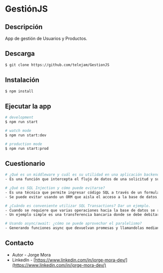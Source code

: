 # GestiónJS

## Descripción

App de gestión de Usuarios y Productos.

## Descarga

```bash
$ git clone https://github.com/telejam/GestionJS
```

## Instalación

```bash
$ npm install
```

## Ejecutar la app

```bash
# development
$ npm run start

# watch mode
$ npm run start:dev

# production mode
$ npm run start:prod
```

## Cuestionario

```bash
# ¿Qué es un middleware y cuál es su utilidad en una aplicación backend? 
- Es una función que intercepta el flujo de datos de una solicitud y su respuesta y permite realizar algún proceso (manejo de errores, validación, logs, etc.). Se pueden encadenar uno detras del otro generando una anidación en el proceso.

# ¿Qué es SQL Injection y cómo puede evitarse? 
- Es una técnica que permite ingresar código SQL a través de un formulario para obtener acceso directo a la base de datos.
- Se puede evitar usando un ORM que aisla el acceso a la base de datos, "escapando" los datos ingresados convirtiéndolos en caracteres inofensivos, validando los ingresos, entre otros.

# ¿Cuándo es conveniente utilizar SQL Transactions? Dar un ejemplo. 
- Cuando se requiere que varias operaciones hacia la base de datos se realicen en conjunto o, en caso que alguna falle, no se realice ninguna. 
- Un ejemplo simple es una transferencia bancaria donde se debe debitar de una cuenta y acreditar en otra, o cancelar tora la operación si es que alguna de las dos tareas falla.

# Usando async/await: ¿cómo se puede aprovechar el paralelismo? 
- Generando funciones async que devuelvan promesas y llamandolas mediante await Promise.All(...) para que se ejecuten todas.
```

## Contacto

- Autor - Jorge Mora
- LinkedIn - [https://www.linkedin.com/in/jorge-mora-dev/](https://www.linkedin.com/in/jorge-mora-dev/)

